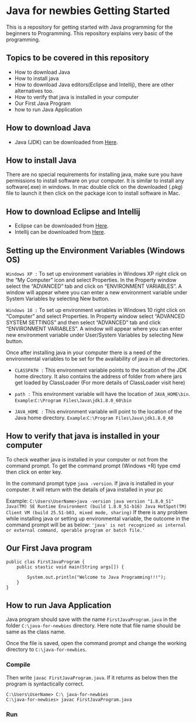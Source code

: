 # Java for newbies Getting Started

This is a repository for getting started with Java programming for the beginners to Programming. This repository explains very basic of the programming.

## Topics to be covered in this repository
* How to download Java 
* How to install java
* How to download Java editors(Eclipse and Intellij), there are other alternatives too.
* How to verify that java is installed in your computer
* Our First Java Program
* how to run Java Application
  
  
## How to download Java
* Java (JDK) can be downloaded from [Here](https://www.oracle.com/technetwork/java/javase/downloads/jdk8-downloads-2133151.html).

## How to install Java

 There are no special requirements for installing java, make sure you have permissions to install software on your computer. It is similar to install any software(.exe) in windows.
 In mac double click on the downloaded (.pkg) file to launch it then click on the package icon to install software in Mac.

## How to download Eclipse and Intellij
* Eclipse can be downloaded from [Here](https://www.eclipse.org/downloads/).
* Intellij can be downloaded from [Here](https://www.jetbrains.com/idea/download/).

## Setting up the Environment Variables (Windows OS)

```Windows XP :``` To set up environment variables in Windows XP right click on the “My Computer” icon and select Properties. In the  Property window select the “ADVANCED”  tab and click on “ENVIRONMENT VARIABLES”. A window will appear where you can enter a new environment variable under System Variables by selecting New button.

```Windows 10 :``` To set up environment variables in Windows 10  right click on “Computer” and select Properties. In Property window select  “ADVANCED SYSTEM SETTINGS” and then select “ADVANCED” tab and click “ENVIRONMENT VARIABLES”. A window will appear where you can enter new environment variable under User/System Variables by selecting New button.

  Once after installing java in your computer there is a need of the environmental variables to be set for the availability of java in all directories.
  
  * ```CLASSPATH :``` This environment variable points to the location of the JDK home directory. It also contains the address of folder from where jars get loaded by ClassLoader (For more details of ClassLoader visit here)
  
  * ```path :```      This environment variable will have the location of ```JAVA_HOME\bin```.
  ```Example```:```C:\Program Files\Java\jdk1.8.0_60\bin```
  
  * ```JAVA_HOME :``` This environment variable will point to the location of the Java home directory.
  ```Example```:```C:\Program Files\Java\jdk1.8.0_60```
  
## How to verify that java is installed in your computer
To check weather java is installed in your computer or not from the command prompt. To get the command prompt (Windows +R) type cmd then click on enter key.

In the command prompt type ```java -version```. If java is installed in your computer. it will return with the details of java installed in your pc

Example: ```C:\Users\UserName>java -version
            java version "1.8.0_51"
            Java(TM) SE Runtime Environment (build 1.8.0_51-b16)
            Java HotSpot(TM) Client VM (build 25.51-b03, mixed mode, sharing)```
If there is any problem while installing java or setting up environmental variable, the outcome in the command prompt will be as below:
``'java' is not recognized as internal or external command, operable program or batch file.'``

## Our First Java program

```
public clas FirstJavaProgram {
    public stastic void main(String args[]) {
        
        System.out.println("Welcome to Java Programming!!!");
    }
}
```

## How to run Java Application

Java program should save with the name ```FirstJavaProgram.java``` in the folder ```C:\java-for-newbies``` directory. Here note that file name should be same as the class name.

Once the file is saved, open the command prompt and change the working directory to ```C:\java-for-newbies```. 
### Compile
Then write ```javac FirstJavaProgram.java```. If it returns as below then the program is syntactically correct.

```
C:\Users\UserName> C:\ java-for-newbies
C:\java-for-newbies> javac FirstJavaProgram.java
```
### Run

